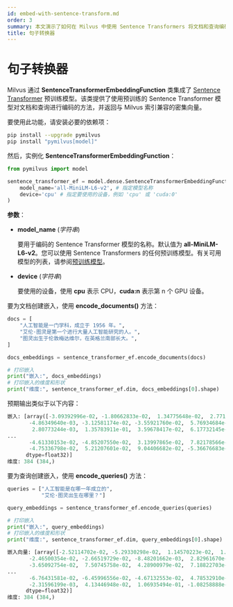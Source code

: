 ```yaml
---
id: embed-with-sentence-transform.md
order: 3
summary: 本文演示了如何在 Milvus 中使用 Sentence Transformers 将文档和查询编码为密集向量。
title: 句子转换器
---
```


# 句子转换器

Milvus 通过 __SentenceTransformerEmbeddingFunction__ 类集成了 [Sentence Transformer](https://www.sbert.net/docs/pretrained_models.html#model-overview) 预训练模型。该类提供了使用预训练的 Sentence Transformer 模型对文档和查询进行编码的方法，并返回与 Milvus 索引兼容的密集向量。

要使用此功能，请安装必要的依赖项：

```bash
pip install --upgrade pymilvus
pip install "pymilvus[model]"
```

然后，实例化 __SentenceTransformerEmbeddingFunction__：

```python
from pymilvus import model

sentence_transformer_ef = model.dense.SentenceTransformerEmbeddingFunction(
    model_name='all-MiniLM-L6-v2', # 指定模型名称
    device='cpu' # 指定要使用的设备，例如 'cpu' 或 'cuda:0'
)
```

__参数__：

- __model_name__ (_字符串_)

    要用于编码的 Sentence Transformer 模型的名称。默认值为 __all-MiniLM-L6-v2__。您可以使用 Sentence Transformers 的任何预训练模型。有关可用模型的列表，请参阅[预训练模型](https://www.sbert.net/docs/pretrained_models.html)。

- __device__ (_字符串_)

    要使用的设备，使用 __cpu__ 表示 CPU，__cuda:n__ 表示第 n 个 GPU 设备。

要为文档创建嵌入，使用 __encode_documents()__ 方法：

```python
docs = [
    "人工智能是一门学科，成立于 1956 年。",
    "艾伦·图灵是第一个进行大量人工智能研究的人。",
    "图灵出生于伦敦梅达维尔，在英格兰南部长大。",
]

docs_embeddings = sentence_transformer_ef.encode_documents(docs)

# 打印嵌入
print("嵌入:", docs_embeddings)
# 打印嵌入的维度和形状
print("维度:", sentence_transformer_ef.dim, docs_embeddings[0].shape)
```

预期输出类似于以下内容：

```python
嵌入: [array([-3.09392996e-02, -1.80662833e-02,  1.34775648e-02,  2.77156215e-02,
       -4.86349640e-03, -3.12581174e-02, -3.55921760e-02,  5.76934684e-03,
        2.80773244e-03,  1.35783911e-01,  3.59678417e-02,  6.17732145e-02,
...
       -4.61330153e-02, -4.85207550e-02,  3.13997865e-02,  7.82178566e-02,
       -4.75336798e-02,  5.21207601e-02,  9.04406682e-02, -5.36676683e-02],
      dtype=float32)]
维度: 384 (384,)
```

要为查询创建嵌入，使用 __encode_queries()__ 方法：

```python
queries = ["人工智能是在哪一年成立的", 
           "艾伦·图灵出生在哪里？"]

query_embeddings = sentence_transformer_ef.encode_queries(queries)

# 打印嵌入
print("嵌入:", query_embeddings)
# 打印嵌入的维度和形状
print("维度:", sentence_transformer_ef.dim, query_embeddings[0].shape)
```
```python
嵌入向量: [array([-2.52114702e-02, -5.29330298e-02,  1.14570223e-02,  1.95571519e-02,
       -2.46500354e-02, -2.66519729e-02, -8.48201662e-03,  2.82961670e-02,
       -3.65092754e-02,  7.50745758e-02,  4.28900979e-02,  7.18822703e-02,
...
       -6.76431581e-02, -6.45996556e-02, -4.67132553e-02,  4.78532910e-02,
       -2.31596199e-03,  4.13446948e-02,  1.06935494e-01, -1.08258888e-01],
      dtype=float32)]
维度: 384 (384,)
```